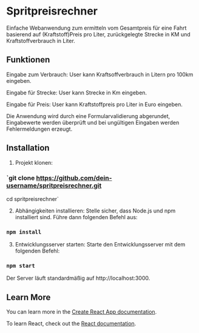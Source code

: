 # Spritpreisrechner

Einfache Webanwendung zum ermitteln vom Gesamtpreis für eine Fahrt basierend auf (Kraftstoff)Preis pro Liter, zurückgelegte Strecke in KM und Kraftstoffverbrauch in Liter.

## Funktionen

Eingabe zum Verbrauch: User kann Kraftsoffverbrauch in Litern pro 100km eingeben.

Eingabe für Strecke: User kann Strecke in Km eingeben.

Eingabe für Preis: User kann Kraftstoffpreis pro Liter in Euro eingeben.

Die Anwendung wird durch eine Formularvalidierung abgerundet, Eingabewerte werden überprüft und bei ungültigen Eingaben werden Fehlermeldungen erzeugt.

## Installation

1. Projekt klonen:

### `git clone https://github.com/dein-username/spritpreisrechner.git

cd spritpreisrechner`

2. Abhängigkeiten installieren:
   Stelle sicher, dass Node.js und npm installiert sind. Führe dann folgenden Befehl aus:

### `npm install`

3. Entwicklungsserver starten:
   Starte den Entwicklungsserver mit dem folgenden Befehl:

### `npm start`

Der Server läuft standardmäßig auf http://localhost:3000.

## Learn More

You can learn more in the [Create React App documentation](https://facebook.github.io/create-react-app/docs/getting-started).

To learn React, check out the [React documentation](https://reactjs.org/).
